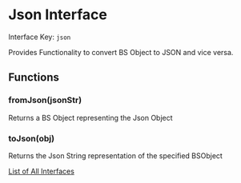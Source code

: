 # Json Interface

Interface Key: `json`

Provides Functionality to convert BS Object to JSON and vice versa.

## Functions

### fromJson(jsonStr)
Returns a BS Object representing the Json Object

### toJson(obj)
Returns the Json String representation of the specified BSObject


[List of All Interfaces](./../Interfaces.md)